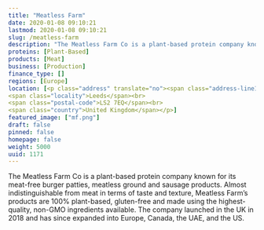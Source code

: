 ```yaml
---
title: "Meatless Farm"
date: 2020-01-08 09:10:21
lastmod: 2020-01-08 09:10:21
slug: /meatless-farm
description: "The Meatless Farm Co is a plant-based protein company known for its meat-free burger patties, meatless ground and sausage products. Almost indistinguishable from meat in terms of taste and texture, Meatless Farm’s products are 100% plant-based, gluten-free and made using the highest-quality, non-GMO ingredients available. The company launched in the UK in 2018 and has since expanded into Europe, Canada, the UAE, and the US."
proteins: [Plant-Based]
products: [Meat]
business: [Production]
finance_type: []
regions: [Europe]
location: [<p class="address" translate="no"><span class="address-line1">Wharf Street</span><br>
<span class="locality">Leeds</span><br>
<span class="postal-code">LS2 7EQ</span><br>
<span class="country">United Kingdom</span></p>]
featured_image: ["mf.png"]
draft: false
pinned: false
homepage: false
weight: 5000
uuid: 1171
---
```

<p>The Meatless Farm Co is a plant-based protein company known for its meat-free burger patties, meatless ground and sausage products. Almost indistinguishable from meat in terms of taste and texture, Meatless Farm’s products are 100% plant-based, gluten-free and made using the highest-quality, non-GMO ingredients available. The company launched in the UK in 2018 and has since expanded into Europe, Canada, the UAE, and the US.</p>
